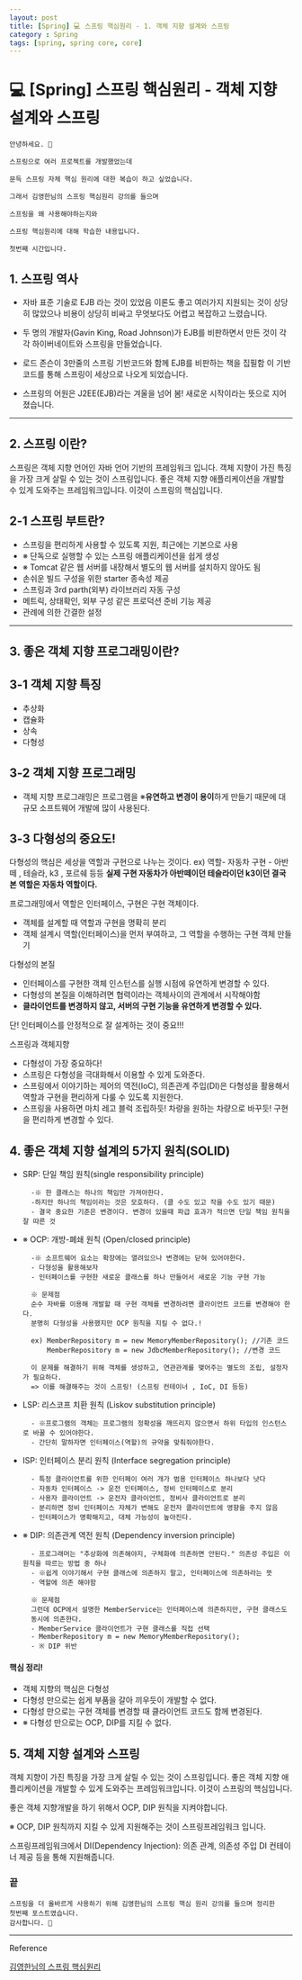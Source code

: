 ```yaml
---
layout: post
title: [Spring] 💻 스프링 핵심원리 - 1. 객체 지향 설계와 스프링
category : Spring
tags: [spring, spring core, core]
---
```


# 💻 [Spring] 스프링 핵심원리 - 객체 지향 설계와 스프링

    안녕하세요. 👋
    
    스프링으로 여러 프로젝트를 개발했었는데 
    
    문득 스프링 자체 핵심 원리에 대한 복습이 하고 싶었습니다.
    
    그래서 김영한님의 스프링 핵심원리 강의를 들으며 
    
    스프링을 왜 사용해야하는지와
    
    스프링 핵심원리에 대해 학습한 내용입니다. 
    
    첫번째 시간입니다.
        
## 1. 스프링 역사

- 자바 표준 기술로 EJB 라는 것이 있었음 이론도 좋고 여러가지 지원되는 것이 상당히 많았으나 비용이 상당히 비싸고 무엇보다도 어렵고 복잡하고 느렸습니다.

- 두 명의 개발자(Gavin King, Road Johnson)가 EJB를 비판하면서 만든 것이 각각 하이버네이트와 스프링을 만들었습니다.

- 로드 존슨이 3만줄의 스프링 기반코드와 함께 EJB를 비판하는 책을 집필함 이 기반 코드를 통해 스프링이 세상으로 나오게 되었습니다.

- 스프링의 어원은 J2EE(EJB)라는 겨울을 넘어 봄! 새로운 시작이라는 뜻으로 지어졌습니다.
   
-------------

## 2. 스프링 이란?

스프링은 객체 지향 언어인 자바 언어 기반의 프레임워크 입니다.
객체 지향이 가진 특징을 가장 크게 살릴 수 있는 것이 스프링입니다.
좋은 객체 지향 애플리케이션을 개발할 수 있게 도와주는 프레임워크입니다.
이것이 스프링의 핵심입니다.

## 2-1 스프링 부트란?

- 스프링을 편리하게 사용할 수 있도록 지원, 최근에는 기본으로 사용
- ※ 단독으로 실행할 수 있는 스프링 애플리케이션을 쉽게 생성
- ※ Tomcat 같은 웹 서버를 내장해서 별도의 웹 서버를 설치하지 않아도 됨
- 손쉬운 빌드 구성을 위한 starter 종속성 제공
- 스프링과 3rd parth(외부) 라이브러리 자동 구성
- 메트릭, 상태확인, 외부 구성 같은 프로덕션 준비 기능 제공
- 관례에 의한 간결한 설정 

---------------

## 3. 좋은 객체 지향 프로그래밍이란?

## 3-1 객체 지향 특징

- 추상화
- 캡슐화
- 상속
- 다형성

## 3-2 객체 지향 프로그래밍

- 객체 지향 프로그래밍은 프로그램을 ※<b>유연하고 변경이 용이</b>하게 만들기 때문에 대규모 소프트웨어 개발에 많이 사용된다.

## 3-3 다형성의 중요도!
다형성의 핵심은 세상을 역할과 구현으로 나누는 것이다.  ex) 역할- 자동차     구현 - 아반떼 , 테슬라, k3 , 포르쉐 등등
<b>실제 구현 자동차가 아반떼이던 테슬라이던 k3이던 결국 본 역할은 자동차 역할이다.</b> 

프로그래밍에서 역할은 인터페이스, 구현은 구현 객체이다.
- 객체를 설계할 때 역할과 구현을 명확히 분리
- 객체 설계시 역할(인터페이스)을 먼저 부여하고, 그 역할을 수행하는 구현 객체 만들기

다형성의 본질
- 인터페이스를 구현한 객체 인스턴스를 실행 시점에 유연하게 변경할 수 있다.
- 다형성의 본질을 이해하려면 협력이라는 객체사이의 관계에서 시작해야함
- <b>클라이언트를 변경하지 않고, 서버의 구현 기능을 유연하게 변경할 수 있다.</b> 

단! 인터페이스를 안정적으로 잘 설계하는 것이 중요!!!
  
스프링과 객체지향
- 다형성이 가장 중요하다!
- 스프링은 다형성을 극대화해서 이용할 수 있게 도와준다.
- 스프링에서 이야기하는 제어의 역전(IoC), 의존관계 주입(DI)은 다형성을 활용해서 역할과 구현을 편리하게 다룰 수 있도록 지원한다.
- 스프링을 사용하면 마치 레고 블럭 조립하듯! 차량을 원하는 차량으로 바꾸듯! 구현을 편리하게 변경할 수 있다.  
   
## 4. 좋은 객체 지향 설계의 5가지 원칙(SOLID)

- SRP: 단일 책임 원칙(single responsibility principle)
    
        -※ 한 클래스는 하나의 책임만 가져아한다.
        -하지만 하나의 책임이라는 것은 모호하다. (클 수도 있고 작을 수도 있기 때문)
        - 결국 중요한 기준은 변경이다. 변경이 있을때 파급 효과가 적으면 단일 책임 원칙을 잘 따른 것

- ※ OCP: 개방-폐쇄 원칙 (Open/closed principle) 

        -※ 소프트웨어 요소는 확장에는 열려있으나 변경에는 닫혀 있어야한다.
        - 다형성을 활용해보자
        - 인터페이스를 구현한 새로운 클래스를 하나 만들어서 새로운 기능 구현 가능
        
        ※ 문제점
        순수 자바를 이용해 개발할 때 구현 객체를 변경하려면 클라이언트 코드를 변경해야 한다.
        분명히 다형성을 사용했지만 OCP 원칙을 지킬 수 없다.!
       
        ex) MemberRepository m = new MemoryMemberRepository(); //기존 코드
            MemberRepository m = new JdbcMemberRepository(); //변경 코드
            
        이 문제를 해결하기 위해 객체를 생성하고, 연관관계를 맺어주는 별도의 조립, 설정자가 필요하다.
        => 이를 해결해주는 것이 스프링! (스프링 컨테이너 , IoC, DI 등등)
        
- LSP: 리스코프 치환 원칙 (Liskov substitution principle)

        - ※프로그램의 객체는 프로그램의 정확성을 깨뜨리지 않으면서 하위 타입의 인스턴스로 바꿀 수 있어야한다.
        - 간단히 말하자면 인터페이스(역할)의 규약을 맞춰줘야한다.

- ISP: 인터페이스 분리 원칙 (Interface segregation principle)

        - 특정 클라이언트를 위한 인터페이 여러 개가 범용 인터페이스 하나보다 낫다
        - 자동차 인터페이스 -> 운전 인터페이스, 정비 인터페이스로 분리
        - 사용자 클라이언트 -> 운전자 클라이언트, 정비사 클라이언트로 분리
        - 분리하면 정비 인터페이스 자체가 변해도 운전자 클라이언트에 영향을 주지 않음
        - 인터페이스가 명확해지고, 대체 가능성이 높아진다.

- ※ DIP: 의존관계 역전 원칙 (Dependency inversion principle)

        - 프로그래머는 "추상화에 의존해야지, 구체화에 의존하면 안된다." 의존성 주입은 이원칙을 따르는 방법 중 하나
        - ※쉽게 이야기해서 구현 클래스에 의존하지 말고, 인터페이스에 의존하라는 뜻
        - 역할에 의존 해야함
        
        ※ 문제점
        그런데 OCP에서 설명한 MemberService는 인터페이스에 의존하지만, 구현 클래스도
        동시에 의존한다.
        - MemberService 클라이언트가 구현 클래스를 직접 선택
        - MemberRepository m = new MemoryMemberRepository();
        - ※ DIP 위반

#### <b>핵심 정리! </b>
- 객체 지향의 핵심은 다형성
- 다형성 만으로는 쉽게 부품을 갈아 끼우듯이 개발할 수 없다.
- 다형성 만으로는 구현 객체를 변경할 때 클라이언트 코드도 함께 변경된다.
- ※ 다형성 만으로는 OCP, DIP를 지킬 수 없다. 

## 5. 객체 지향 설계와 스프링

객체 지향이 가진 특징을 가장 크게 살릴 수 있는 것이 스프링입니다.
좋은 객체 지향 애플리케이션을 개발할 수 있게 도와주는 프레임워크입니다.
이것이 스프링의 핵심입니다.

좋은 객체 지향개발을 하기 위해서 OCP, DIP 원칙을 지켜야합니다.

※ OCP, DIP 원칙까지 지킬 수 있게 지원해주는 것이 스프링프레임워크 입니다.

스프링프레임워크에서
DI(Dependency Injection): 의존 관계, 의존성 주입
DI 컨테이너 제공 등을 통해 지원해줍니다.

### 끝
    
    스프링을 더 올바르게 사용하기 위해 김영한님의 스프링 핵심 원리 강의를 들으며 정리한
    첫번째 포스트였습니다.
    감사합니다. 🙏
    

-------------------------------------------------

Reference

[김영한님의 스프링 핵심원리](https://www.inflearn.com/course/%EC%8A%A4%ED%94%84%EB%A7%81-%ED%95%B5%EC%8B%AC-%EC%9B%90%EB%A6%AC-%EA%B8%B0%EB%B3%B8%ED%8E%B8#)
